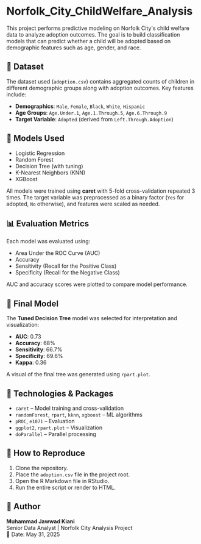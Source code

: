 # Norfolk_City_ChildWelfare_Analysis

This project performs predictive modeling on Norfolk City's child welfare data to analyze adoption outcomes. The goal is to build classification models that can predict whether a child will be adopted based on demographic features such as age, gender, and race.

## 📁 Dataset

The dataset used (`adoption.csv`) contains aggregated counts of children in different demographic groups along with adoption outcomes. Key features include:

- **Demographics**: `Male`, `Female`, `Black`, `White`, `Hispanic`
- **Age Groups**: `Age.Under.1`, `Age.1.Through.5`, `Age.6.Through.9`
- **Target Variable**: `Adopted` (derived from `Left.Through.Adoption`)

## 🧠 Models Used

- Logistic Regression
- Random Forest
- Decision Tree (with tuning)
- K-Nearest Neighbors (KNN)
- XGBoost

All models were trained using **caret** with 5-fold cross-validation repeated 3 times. The target variable was preprocessed as a binary factor (`Yes` for adopted, `No` otherwise), and features were scaled as needed.

## 📊 Evaluation Metrics

Each model was evaluated using:

- Area Under the ROC Curve (AUC)
- Accuracy
- Sensitivity (Recall for the Positive Class)
- Specificity (Recall for the Negative Class)

AUC and accuracy scores were plotted to compare model performance.

## 🌳 Final Model

The **Tuned Decision Tree** model was selected for interpretation and visualization:

- **AUC**: 0.73
- **Accuracy**: 68%
- **Sensitivity**: 66.7%
- **Specificity**: 69.6%
- **Kappa**: 0.36

A visual of the final tree was generated using `rpart.plot`.

## 🔧 Technologies & Packages

- `caret` – Model training and cross-validation
- `randomForest`, `rpart`, `kknn`, `xgboost` – ML algorithms
- `pROC`, `e1071` – Evaluation
- `ggplot2`, `rpart.plot` – Visualization
- `doParallel` – Parallel processing

## 🚀 How to Reproduce

1. Clone the repository.
2. Place the `adoption.csv` file in the project root.
3. Open the R Markdown file in RStudio.
4. Run the entire script or render to HTML.

## 📌 Author

**Muhammad Jawwad Kiani**  
Senior Data Analyst | Norfolk City Analysis Project  
📅 Date: May 31, 2025
